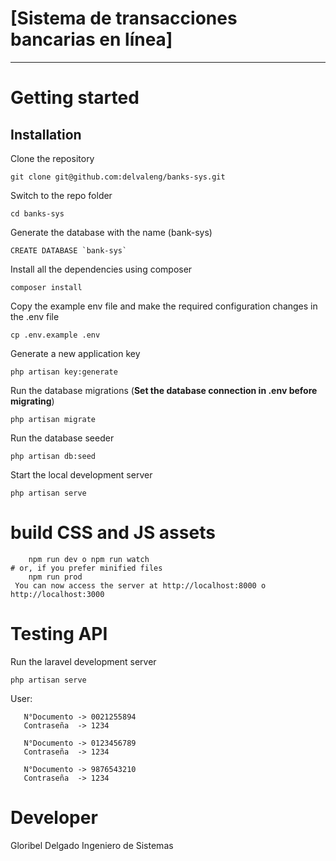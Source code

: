 # [Sistema de transacciones bancarias en línea]

----------

# Getting started

## Installation

Clone the repository

    git clone git@github.com:delvaleng/banks-sys.git

Switch to the repo folder

    cd banks-sys

Generate the database with the name (bank-sys)

    CREATE DATABASE `bank-sys`
    
Install all the dependencies using composer

    composer install

Copy the example env file and make the required configuration changes in the .env file

    cp .env.example .env

Generate a new application key

    php artisan key:generate

Run the database migrations (**Set the database connection in .env before migrating**)

    php artisan migrate
    
Run the database seeder 

    php artisan db:seed

Start the local development server

    php artisan serve


   # build CSS and JS assets
        npm run dev o npm run watch
    # or, if you prefer minified files
        npm run prod
     You can now access the server at http://localhost:8000 o http://localhost:3000
     
     
# Testing API

Run the laravel development server

    php artisan serve

User: 

       N°Documento -> 0021255894
       Contraseña  -> 1234
       
       N°Documento -> 0123456789
       Contraseña  -> 1234
       
       N°Documento -> 9876543210
       Contraseña  -> 1234

# Developer

Gloribel Delgado
Ingeniero de Sistemas



